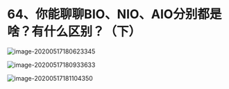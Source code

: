 # 64、你能聊聊BIO、NIO、AIO分别都是啥？有什么区别？（下）


![image-20200517180623345](https://tva1.sinaimg.cn/large/007S8ZIlgy1gewf37x1fqj30rm0f2dmb.jpg)



![image-20200517180933633](https://tva1.sinaimg.cn/large/007S8ZIlgy1gewf3cuaxyj30rm0i049f.jpg)

![image-20200517181104350](https://tva1.sinaimg.cn/large/007S8ZIlgy1gewf3g1rbkj30ra03awgd.jpg)



